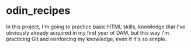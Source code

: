 # odin_recipes

In this project, I'm going to practice basic HTML skills, knowledge that I've obviously already acquired in my first year of DAM, but this way I'm practicing Git and reinforcing my knowledge, even if it's so simple.

